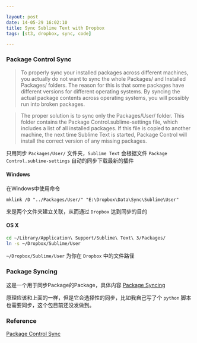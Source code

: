 ```yaml
---

layout: post
date: 14-05-29 16:02:10
title: Sync Sublime Text with Dropbox
tags: [st3, dropbox, sync, code]

---
```


### Package Control Sync

> To properly sync your installed packages across different machines, you actually do not want to sync the whole Packages/ and Installed Packages/ folders. The reason for this is that some packages have different versions for different operating systems. By syncing the actual package contents across operating systems, you will possibly run into broken packages.

<!-- more -->

> The proper solution is to sync only the Packages/User/ folder. This folder contains the Package Control.sublime-settings file, which includes a list of all installed packages. If this file is copied to another machine, the next time Sublime Text is started, Package Control will install the correct version of any missing packages.

只用同步 `Packages/User/` 文件夹，`Sublime Text` 会根据文件 `Package Control.sublime-settings` 自动的同步下载最新的插件

#### Windows

在Windows中使用命令

`mklink /D "../Packages/User/" "E:\Dropbox\Data\Sync\Sublime\User"` 

来是两个文件夹建立关联，从而通过 `Dropbox` 达到同步的目的

#### OS X

```bash
cd ~/Library/Application\ Support/Sublime\ Text\ 3/Packages/
ln -s ~/Dropbox/Sublime/User
```

`~/Dropbox/Sublime/User` 为你在 `Dropbox` 中的文件路径

### Package Syncing

这是一个用于同步Package的Package，具体内容 [Package Syncing](https://sublime.wbond.net/packages/Package%20Syncing)

原理应该和上面的一样，但是它会选择性的同步，比如我自己写了个 `python` 脚本也需要同步，这个包目前还没发做到。

### Reference

[Package Control Sync](https://sublime.wbond.net/docs/syncing)